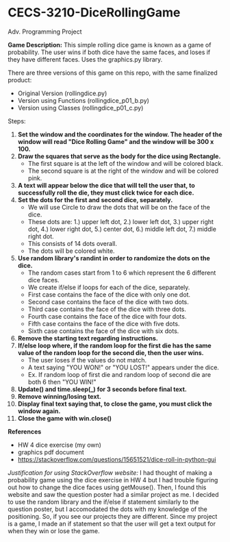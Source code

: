 # CECS-3210-DiceRollingGame
Adv. Programming Project

**Game Description:**
This simple rolling dice game is known as a game of probability. The user wins if both dice have the same faces, and loses if they have different faces. Uses the graphics.py library.

There are three versions of this game on this repo, with the same finalized product:
- Original Version (rollingdice.py)
- Version using Functions (rollingdice_p01_b.py)
- Version using Classes (rollingdice_p01_c.py)

Steps:
1. **Set the window and the coordinates for the window. The header of the window will read "Dice Rolling Game" and the window will be 300 x 100.**
2. **Draw the squares that serve as the body for the dice using Rectangle.**
    - The first square is at the left of the window and will be colored black.
    - The second square is at the right of the window and will be colored pink.
3. **A text will appear below the dice that will tell the user that, to successfully roll the die, they must click twice for each dice.**
4. **Set the dots for the first and second dice, separately.**
    - We will use Circle to draw the dots that will be on the face of the dice.
    - These dots are: 1.) upper left dot, 2.) lower left dot, 3.) upper right dot, 4.) lower right dot, 5.) center dot, 6.) middle left dot, 7.) middle right dot.
    - This consists of 14 dots overall.
    - The dots will be colored white.
5. **Use random library's randint in order to randomize the dots on the dice.**
    - The random cases start from 1 to 6 which represent the 6 different dice faces.
    - We create if/else if loops for each of the dice, separately.
    - First case contains the face of the dice with only one dot.
    - Second case contains the face of the dice with two dots.
    - Third case contains the face of the dice with three dots.
    - Fourth case contains the face of the dice with four dots.
    - Fifth case contains the face of the dice with five dots.
    - Sixth case contains the face of the dice with six dots.
6. **Remove the starting text regarding instructions.**
7. **If/else loop where, if the random loop for the first die has the same value of the random loop for the second die, then the user wins.**
    - The user loses if the values do not match.
    - A text saying "YOU WON!" or "YOU LOST!" appears under the dice.
    - Ex. If random loop of first die and random loop of second die are both 6 then "YOU WIN!"
8. **Update() and time.sleep(_) for 3 seconds before final text.**
9. **Remove winning/losing text.**
10. **Display final text saying that, to close the game, you must click the window again.**
11. **Close the game with win.close()**

**References**
- HW 4 dice exercise (my own)
- graphics pdf document
- https://stackoverflow.com/questions/15651521/dice-roll-in-python-gui

*Justification for using StackOverflow website:*
I had thought of making a probability game using the dice exercise in HW 4
but I had trouble figuring out how to change the dice faces using getMouse().
Then, I found this website and saw the question poster had a similar project as me.
I decided to use the random library and the if/else if statement similarly to the question poster,
but I accomodated the dots with my knowledge of the positioning. So, if you see our projects they are different.
Since my project is a game, I made an if statement so that the user will get a text output for when they win or lose the game.
